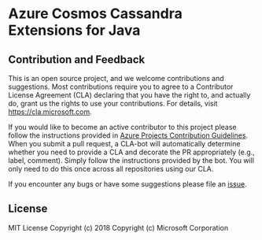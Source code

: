 # Azure Cosmos Cassandra Extensions for Java

## Contribution and Feedback

This is an open source project, and we welcome contributions and suggestions. Most contributions require you to agree to
a Contributor License Agreement (CLA) declaring that you have the right to, and actually do, grant us the rights to use
your contributions. For details, visit https://cla.microsoft.com.

If you would like to become an active contributor to this project please follow the instructions provided in
[Azure Projects Contribution Guidelines](http://azure.github.io/guidelines/). When you submit a pull request, a CLA-bot
will automatically determine whether you need to provide a CLA and decorate the PR appropriately (e.g., label, comment).
Simply follow the instructions provided by the bot. You will only need to do this once across all repositories using our
CLA.

If you encounter any bugs or have some suggestions please file an [issue](https://github.com/Azure/azure-cosmosdb-cassandra-extensions/issues).

## License

MIT License
Copyright (c) 2018 Copyright (c) Microsoft Corporation
